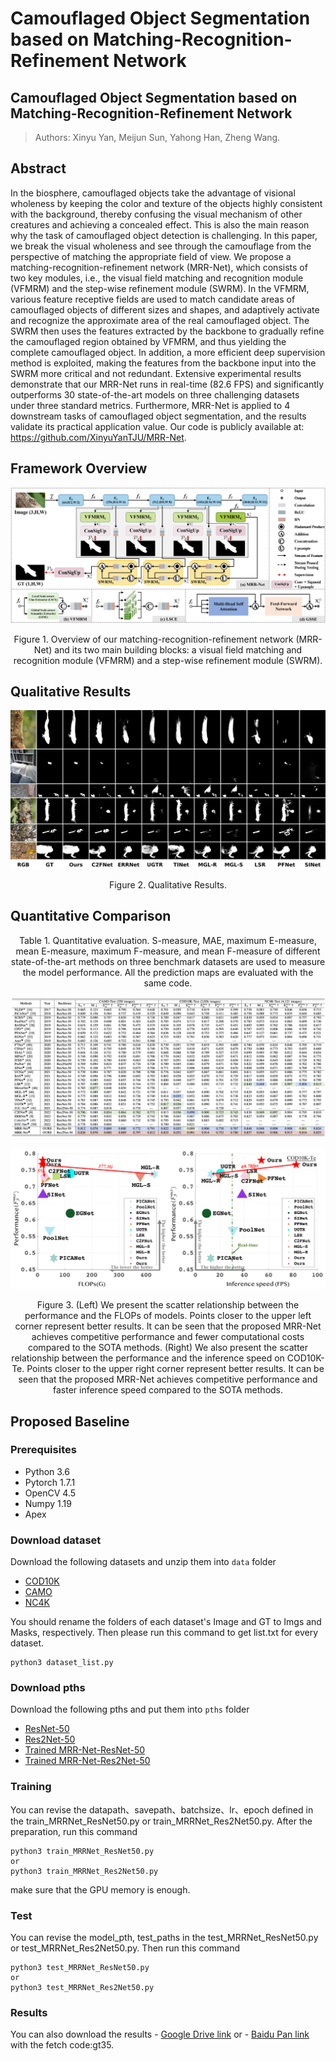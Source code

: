 # Camouflaged Object Segmentation based on Matching-Recognition-Refinement Network
## Camouflaged Object Segmentation based on Matching-Recognition-Refinement Network

> Authors: Xinyu Yan, Meijun Sun, Yahong Han, Zheng Wang.

## Abstract
In the biosphere, camouflaged objects take the advantage of visional wholeness by keeping the color and texture of the objects highly consistent with the background, thereby confusing the visual mechanism of other creatures and achieving a concealed effect. This is also the main reason why the task of camouflaged object detection is challenging. In this paper, we break the visual wholeness and see through the camouflage from the perspective of matching the appropriate field of view. We propose a matching-recognition-refinement network (MRR-Net), which consists of two key modules, i.e., the visual field matching and recognition module (VFMRM) and the step-wise refinement module (SWRM). In the VFMRM, various feature receptive fields are used to match candidate areas of camouflaged objects of different sizes and shapes, and adaptively activate and recognize the approximate area of the real camouflaged object. The SWRM then uses the features extracted by the backbone to gradually refine the camouflaged region obtained by VFMRM, and thus yielding the complete camouflaged object. In addition, a more efficient deep supervision method is exploited, making the features from the backbone input into the SWRM more critical and not redundant. Extensive experimental results demonstrate that our MRR-Net runs in real-time (82.6 FPS) and significantly outperforms 30 state-of-the-art models on three challenging datasets under three standard metrics. Furthermore, MRR-Net is applied to 4 downstream tasks of camouflaged object segmentation, and the results validate its practical application value. Our code is publicly available at: https://github.com/XinyuYanTJU/MRR-Net.

## Framework Overview
![Image text](https://github.com/XinyuYanTJU/MRR-Net/blob/main/Images/Fig3_new.jpg)

<p align="center">Figure 1. Overview of our matching-recognition-refinement network (MRR-Net) and its two main building blocks: a visual field matching and recognition module (VFMRM) and a step-wise refinement module (SWRM).</p>

## Qualitative Results
![Image text](https://github.com/XinyuYanTJU/MRR-Net/blob/main/Images/cod_second_new.jpg)

<p align="center">Figure 2. Qualitative Results.</p>

## Quantitative Comparison
<p align="center">Table 1. Quantitative evaluation. S-measure, MAE, maximum E-measure, mean E-measure, maximum F-measure, and mean F-measure of different state-of-the-art methods on three benchmark datasets are used to measure the model performance. All the prediction maps are evaluated with the same code.</p>

![Image text](https://github.com/XinyuYanTJU/MRR-Net/blob/main/Images/Table.jpg)

![Image text](https://github.com/XinyuYanTJU/MRR-Net/blob/main/Images/FLOPs-Speed.jpg)

<p align="center">Figure 3. (Left) We present the scatter relationship between the performance and the FLOPs of models. Points closer to the upper left corner represent better results. It can be seen that the proposed MRR-Net achieves competitive performance and fewer computational costs compared to the SOTA methods. (Right) We also present the scatter relationship between the performance and the inference speed on COD10K-Te. Points closer to the upper right corner represent better results. It can be seen that the proposed MRR-Net achieves competitive performance and faster inference speed compared to the SOTA methods.</p>

## Proposed Baseline

### Prerequisites
- Python 3.6
- Pytorch 1.7.1
- OpenCV 4.5
- Numpy 1.19
- Apex

### Download dataset
Download the following datasets and unzip them into `data` folder

- [COD10K](https://drive.google.com/file/d/1vRYAie0JcNStcSwagmCq55eirGyMYGm5/view)
- [CAMO](https://sites.google.com/view/ltnghia/research/camo)
- [NC4K](https://drive.google.com/file/d/1EgfD_GtxTlP7CSJI9RRQuKhjhbsg2DZy/view)


You should rename the folders of each dataset's Image and GT to Imgs and Masks, respectively. Then please run this command to get list.txt for every dataset.
```
python3 dataset_list.py
```

### Download pths
Download the following pths and put them into `pths` folder

- [ResNet-50](https://drive.google.com/file/d/1y9oOfj8zcTdJddZcaXN3nrOg9wASJUc-/view?usp=share_link)
- [Res2Net-50](https://drive.google.com/file/d/1JEW1ZagYM2yXibQnsXCgfz1tfh5359Xh/view?usp=share_link)
- [Trained MRR-Net-ResNet-50](https://drive.google.com/file/d/1FcfHTAmICQ9imdembup0gFFr530i4ZLH/view?usp=share_link)
- [Trained MRR-Net-Res2Net-50](https://drive.google.com/file/d/1oKRkVqCutytGz41OxgSNXZIui6NkGbDK/view?usp=share_link)

### Training
You can revise the datapath、savepath、batchsize、lr、epoch defined in the train_MRRNet_ResNet50.py or train_MRRNet_Res2Net50.py. After the preparation, run this command 
```
python3 train_MRRNet_ResNet50.py 
or
python3 train_MRRNet_Res2Net50.py
```
make sure  that the GPU memory is enough.

### Test
You can revise the model_pth, test_paths in the test_MRRNet_ResNet50.py or test_MRRNet_Res2Net50.py. Then run this command 
```
python3 test_MRRNet_ResNet50.py
or
python3 test_MRRNet_Res2Net50.py
```

### Results
You can also download the results - [Google Drive link](https://drive.google.com/file/d/1R2YczLJmR64A-czuG2P_olRLxOZGwE0a/view?usp=share_link) or - [Baidu Pan link](https://pan.baidu.com/s/16IIRBrQTHdlc08OwYxT1ug) with the fetch code:gt35.
